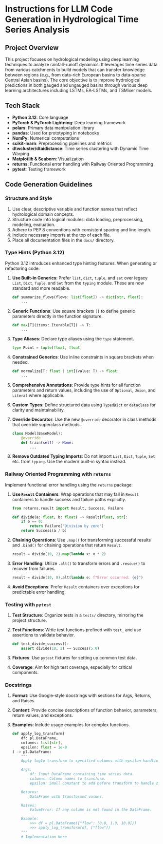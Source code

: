 # Instructions for LLM Code Generation in Hydrological Time Series Analysis

## Project Overview

This project focuses on hydrological modeling using deep learning techniques to analyze rainfall-runoff dynamics. It leverages time series data from various catchments to build models that can transfer knowledge between regions (e.g., from data-rich European basins to data-sparse Central Asian basins). The core objective is to improve hydrological predictions in both gauged and ungauged basins through various deep learning architectures including LSTMs, EA-LSTMs, and TSMixer models.

## Tech Stack

- **Python 3.12**: Core language
- **PyTorch & PyTorch Lightning**: Deep learning framework
- **polars**: Primary data manipulation library
- **pandas**: Used for prototyping in notebooks
- **NumPy**: Numerical computations
- **scikit-learn**: Preprocessing pipelines and metrics
- **dtwcluster/dtaidistance**: Time series clustering with Dynamic Time Warping
- **Matplotlib & Seaborn**: Visualization
- **returns**: Functional error handling with Railway Oriented Programming
- **pytest**: Testing framework

## Code Generation Guidelines

### Structure and Style

1. Use clear, descriptive variable and function names that reflect hydrological domain concepts.
2. Structure code into logical modules: data loading, preprocessing, modeling, evaluation.
3. Adhere to PEP 8 conventions with consistent spacing and line length.
4. Include necessary imports at the top of each file.
5. Place all documentation files in the `docs/` directory.

### Type Hints (Python 3.12)

Python 3.12 introduces enhanced type hinting features. When generating or refactoring code:

1. **Use Built-in Generics**: Prefer `list`, `dict`, `tuple`, and `set` over legacy `List`, `Dict`, `Tuple`, and `Set` from the `typing` module. These are now standard and more readable.

   ```python
   def summarize_flows(flows: list[float]) -> dict[str, float]:
       ...
   ```

2. **Generic Functions**: Use square brackets `[]` to define generic parameters directly in the function signature.

   ```python
   def max[T](items: Iterable[T]) -> T:
       ...
   ```

3. **Type Aliases**: Declare type aliases using the `type` statement.

   ```python
   type Point = tuple[float, float]
   ```

4. **Constrained Generics**: Use inline constraints in square brackets when needed.

   ```python
   def normalize[T: float | int](value: T) -> float:
       ...
   ```

5. **Comprehensive Annotations**: Provide type hints for all function parameters and return values, including the use of `Optional`, `Union`, and `Literal` where applicable.

6. **Custom Types**: Define structured data using `TypedDict` or `dataclass` for clarity and maintainability.

7. **Override Decorator**: Use the new `@override` decorator in class methods that override superclass methods.

   ```python
   class Model(BaseModel):
       @override
       def train(self) -> None:
           ...
   ```

8. **Remove Outdated Typing Imports**: Do not import `List`, `Dict`, `Tuple`, `Set` etc. from `typing`. Use the modern built-in syntax instead.

### Railway Oriented Programming with `returns`

Implement functional error handling using the `returns` package:

1. **Use `Result` Containers**: Wrap operations that may fail in `Result` containers to handle success and failure paths explicitly.

   ```python
   from returns.result import Result, Success, Failure

   def divide(a: float, b: float) -> Result[float, str]:
       if b == 0:
           return Failure("Division by zero")
       return Success(a / b)
   ```

2. **Chaining Operations**: Use `.map()` for transforming successful results and `.bind()` for chaining operations that return `Result`.

   ```python
   result = divide(10, 2).map(lambda x: x * 2)
   ```

3. **Error Handling**: Utilize `.alt()` to transform errors and `.rescue()` to recover from failures.

   ```python
   result = divide(10, 0).alt(lambda e: f"Error occurred: {e}")
   ```

4. **Avoid Exceptions**: Prefer `Result` containers over exceptions for predictable error handling.

### Testing with `pytest`

1. **Test Structure**: Organize tests in a `tests/` directory, mirroring the project structure.

2. **Test Functions**: Write test functions prefixed with `test_` and use assertions to validate behavior.

   ```python
   def test_divide_success():
       assert divide(10, 2) == Success(5.0)
   ```

3. **Fixtures**: Use `pytest` fixtures for setting up common test data.

4. **Coverage**: Aim for high test coverage, especially for critical components.

### Docstrings

1. **Format**: Use Google-style docstrings with sections for Args, Returns, and Raises.

2. **Content**: Provide concise descriptions of function behavior, parameters, return values, and exceptions.

3. **Examples**: Include usage examples for complex functions.

   ```python
   def apply_log_transform(
       df: pl.DataFrame,
       columns: list[str],
       epsilon: float = 1e-8
   ) -> pl.DataFrame:
       """
       Apply log1p transform to specified columns with epsilon handling.

       Args:
           df: Input DataFrame containing time series data.
           columns: Column names to transform.
           epsilon: Small constant to add before transform to handle zeros.

       Returns:
           DataFrame with transformed values.

       Raises:
           ValueError: If any column is not found in the DataFrame.

       Example:
           >>> df = pl.DataFrame({"flow": [0.0, 1.0, 10.0]})
           >>> apply_log_transform(df, ["flow"])
       """
       # Implementation here
   ```

